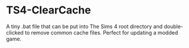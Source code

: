 # TS4-ClearCache
A tiny .bat file that can be put into The Sims 4 root directory and double-clicked to remove common cache files. Perfect for updating a modded game.
